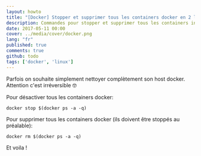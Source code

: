 ```yaml
---
layout: howto
title: "[Docker] Stopper et supprimer tous les containers docker en 2 lignes"
description: Commandes pour stopper et supprimer tous les containers instanciés dans docker sur linux.
date: 2017-05-11 00:00
cover: ../media/cover/docker.png
lang: "fr"
published: true
comments: true
github: todo
tags: ['docker', 'linux']
---
```


Parfois on souhaite simplement nettoyer complètement son host docker. Attention c'est irréversible :nerd_face:

Pour désactiver tous les containers docker:
~~~
docker stop $(docker ps -a -q)
~~~



Pour supprimer tous les containers docker (ils doivent être stoppés au préalable):
~~~
docker rm $(docker ps -a -q)
~~~

Et voila !
